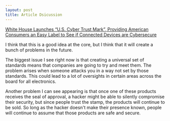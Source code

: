 ```yaml
---
layout: post
title: Article Dsicussion
---
```

[White House Launches “U.S. Cyber Trust Mark”, Providing American Consumers an Easy Label to See if Connected Devices are Cybersecure](https://www.whitehouse.gov/briefing-room/statements-releases/2025/01/07/white-house-launches-u-s-cyber-trust-mark-providing-american-consumers-an-easy-label-to-see-if-connected-devices-are-cybersecure/)

I think that this is a good idea at the core, but I think that it will create a bunch of problems in the future.  

The biggest issue I see right now is that creating a universal set of standards means that companies are going to try and meet them. The problem arises when someone attacks you in a way not set by those standards. This could lead to a lot of oversights in certain areas across the board for all electronics.  
  
Another problem I can see appearing is that once one of these products receives the seal of approval, a hacker might be able to silently compromise their security, but since people trust the stamp, the products will continue to be sold. So long as the hacker doesn't make their presence known, people will continue to assume that those products are safe and secure. 
